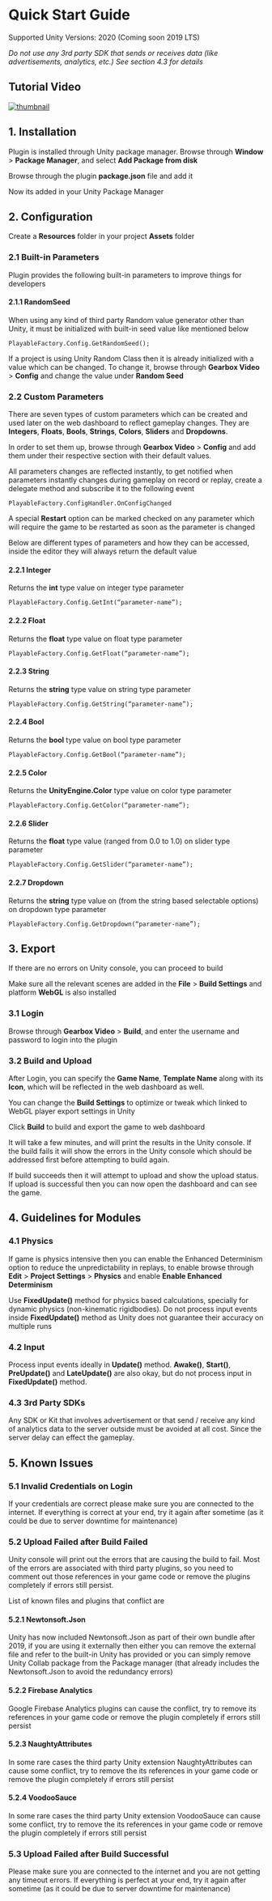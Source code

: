 # Quick Start Guide
Supported Unity Versions: 2020 (Coming soon 2019 LTS)

*Do not use any 3rd party SDK that sends or receives data (like advertisements, analytics, etc.) See section 4.3 for details*

## Tutorial Video
[![thumbnail](https://user-images.githubusercontent.com/7584428/153880844-5f407c8d-2ab1-4453-9a7d-bfbb6485f7a2.jpg)](https://www.youtube.com/watch?v=pdCCV_SOgIw&ab_channel=PlayableFactory)

## 1. Installation

Plugin is installed through Unity package manager. Browse through **Window** > **Package Manager**, and select **Add Package from disk**

Browse through the plugin **package.json** file and add it

Now its added in your Unity Package Manager

## 2. Configuration

Create a **Resources** folder in your project **Assets** folder

### 2.1 Built-in Parameters

Plugin provides the following built-in parameters to improve things for developers

#### 2.1.1 RandomSeed

When using any kind of third party Random value generator other than Unity, it must be initialized with built-in seed value like mentioned below

`PlayableFactory.Config.GetRandomSeed();`

If a project is using Unity Random Class then it is already initialized with a value which can be changed. To change it, browse through **Gearbox Video** > **Config** and change the value under **Random Seed**

### 2.2 Custom Parameters

There are seven types of custom parameters which can be created and used later on the web dashboard to reflect gameplay changes. They are **Integers**, **Floats**, **Bools**, **Strings**, **Colors**, **Sliders** and **Dropdowns**. 

In order to set them up, browse through **Gearbox Video** > **Config** and add them under their respective section with their default values. 

All parameters changes are reflected instantly, to get notified when parameters instantly changes during gameplay on record or replay, create a delegate method and subscribe it to the following event

`PlayableFactory.ConfigHandler.OnConfigChanged`

A special **Restart** option can be marked checked on any parameter which will require the game to be restarted as soon as the parameter is changed

Below are different types of parameters and how they can be accessed, inside the editor they will always return the default value

#### 2.2.1 Integer

Returns the **int** type value on integer type parameter

`PlayableFactory.Config.GetInt(“parameter-name”);`

#### 2.2.2 Float

Returns the **float** type value on float type parameter

`PlayableFactory.Config.GetFloat(“parameter-name”);`

#### 2.2.3 String

Returns the **string** type value on string type parameter

`PlayableFactory.Config.GetString(“parameter-name”);`

#### 2.2.4 Bool

Returns the **bool** type value on bool type parameter

`PlayableFactory.Config.GetBool(“parameter-name”);`

#### 2.2.5 Color

Returns the **UnityEngine.Color** type value on color type parameter

`PlayableFactory.Config.GetColor(“parameter-name”);`

#### 2.2.6 Slider

Returns the **float** type value (ranged from 0.0 to 1.0) on slider type parameter

`PlayableFactory.Config.GetSlider(“parameter-name”);`

#### 2.2.7 Dropdown

Returns the **string** type value on (from the string based selectable options) on dropdown type parameter

`PlayableFactory.Config.GetDropdown(“parameter-name”);`

## 3. Export

If there are no errors on Unity console, you can proceed to build

Make sure all the relevant scenes are added in the **File** > **Build Settings** and platform **WebGL** is also installed

### 3.1 Login

Browse through **Gearbox Video** > **Build**, and enter the username and password to login into the plugin

### 3.2 Build and Upload

After Login, you can specify the **Game Name**, **Template Name** along with its **Icon**, which will be reflected in the web dashboard as well.

You can change the **Build Settings** to optimize or tweak which linked to WebGL player export settings in Unity

Click **Build** to build and export the game to web dashboard

It will take a few minutes, and will print the results in the Unity console. If the build fails it will show the errors in the Unity console which should be addressed first before attempting to build again. 

If build succeeds then it will attempt to upload and show the upload status. If upload is successful then you can now open the dashboard and can see the game.

## 4. Guidelines for Modules

### 4.1 Physics

If game is physics intensive then you can enable the Enhanced Determinism option to reduce the unpredictability in replays, to enable browse through **Edit** > **Project Settings** > **Physics** and enable **Enable Enhanced Determinism**

Use **FixedUpdate()** method for physics based calculations, specially for dynamic physics (non-kinematic rigidbodies). Do not process input events inside **FixedUpdate()** method as Unity does not guarantee their accuracy on multiple runs

### 4.2 Input

Process input events ideally in **Update()** method. **Awake()**, **Start()**, **PreUpdate()** and **LateUpdate()** are also okay, but do not process input in **FixedUpdate()** method.

### 4.3 3rd Party SDKs

Any SDK or Kit that involves advertisement or that send / receive any kind of analytics data to the server outside must be avoided at all cost. Since the server delay can effect the gameplay.

## 5. Known Issues

### 5.1 Invalid Credentials on Login

If your credentials are correct please make sure you are connected to the internet. If everything is correct at your end, try it again after sometime (as it could be due to server downtime for maintenance)

### 5.2 Upload Failed after Build Failed

Unity console will print out the errors that are causing the build to fail. Most of the errors are associated with third party plugins, so you need to comment out those references in your game code or remove the plugins completely if errors still persist. 

List of known files and plugins that conflict are

#### 5.2.1 Newtonsoft.Json

Unity has now included Newtonsoft.Json as part of their own bundle after 2019, if you are using it externally then either you can remove the external file and refer to the built-in Unity has provided or you can simply remove Unity Collab package from the Package manager (that already includes the Newtonsoft.Json to avoid the redundancy errors)

#### 5.2.2 Firebase Analytics

Google Firebase Analytics plugins can cause the conflict, try to remove its references in your game code or remove the plugin completely if errors still persist

#### 5.2.3 NaughtyAttributes

In some rare cases the third party Unity extension NaughtyAttributes can cause some conflict, try to remove the its references in your game code or remove the plugin completely if errors still persist

#### 5.2.4 VoodooSauce

In some rare cases the third party Unity extension VoodooSauce can cause some conflict, try to remove the its references in your game code or remove the plugin completely if errors still persist

### 5.3 Upload Failed after Build Successful

Please make sure you are connected to the internet and you are not getting any timeout errors. If everything is perfect at your end, try it again after sometime (as it could be due to server downtime for maintenance)
